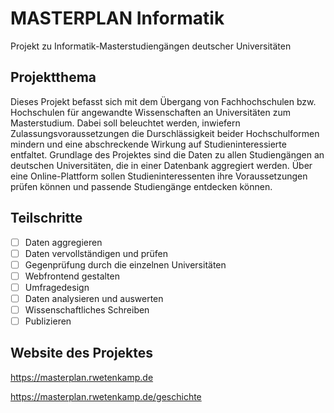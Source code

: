 # MASTERPLAN Informatik
Projekt zu Informatik-Masterstudiengängen deutscher Universitäten
## Projektthema
Dieses Projekt befasst sich mit dem Übergang von Fachhochschulen bzw. Hochschulen für angewandte Wissenschaften an Universitäten zum Masterstudium. Dabei soll beleuchtet werden, inwiefern Zulassungsvoraussetzungen die Durschlässigkeit beider Hochschulformen mindern und eine abschreckende Wirkung auf Studieninteressierte entfaltet.
Grundlage des Projektes sind die Daten zu allen Studiengängen an deutschen Universitäten, die in einer Datenbank aggregiert werden. Über eine Online-Plattform sollen Studieninteressenten ihre Voraussetzungen prüfen können und passende Studiengänge entdecken können.

## Teilschritte
- [ ] Daten aggregieren
- [ ] Daten vervollständigen und prüfen
- [ ] Gegenprüfung durch die einzelnen Universitäten
- [ ] Webfrontend gestalten
- [ ] Umfragedesign
- [ ] Daten analysieren und auswerten
- [ ] Wissenschaftliches Schreiben
- [ ] Publizieren

## Website des Projektes
https://masterplan.rwetenkamp.de

https://masterplan.rwetenkamp.de/geschichte
